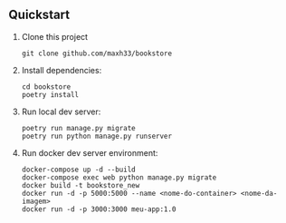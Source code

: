 ## Quickstart

1. Clone this project

   ```shell
   git clone github.com/maxh33/bookstore
   ```

2. Install dependencies:

   ```shell
   cd bookstore
   poetry install
   ```

3. Run local dev server:

   ```shell
   poetry run manage.py migrate
   poetry run python manage.py runserver
   ```
   
4. Run docker dev server environment:

   ```shell
   docker-compose up -d --build 
   docker-compose exec web python manage.py migrate
   docker build -t bookstore_new
   docker run -d -p 5000:5000 --name <nome-do-container> <nome-da-imagem>
   docker run -d -p 3000:3000 meu-app:1.0
